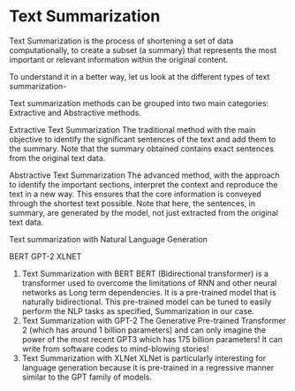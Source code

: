 # Text Summarization
Text Summarization is the process of shortening a set of data computationally, to create a subset (a summary) that represents the most important or relevant information within the original content.

To understand it in a better way, let us look at the different types of text summarization-

Text summarization methods can be grouped into two main categories: Extractive and Abstractive methods.

Extractive Text Summarization
The traditional method with the main objective to identify the significant sentences of the text and add them to the summary. Note that the summary obtained contains exact sentences from the original text data.

Abstractive Text Summarization
The advanced method, with the approach to identify the important sections, interpret the context and reproduce the text in a new way. This ensures that the core information is conveyed through the shortest text possible. Note that here, the sentences, in summary, are generated by the model, not just extracted from the original text data.

Text summarization with Natural Language Generation

BERT
GPT-2
XLNET
1. Text Summarization with BERT
BERT (Bidirectional transformer) is a transformer used to overcome the limitations of RNN and other neural networks as Long term dependencies. It is a pre-trained model that is naturally bidirectional. This pre-trained model can be tuned to easily perform the NLP tasks as specified, Summarization in our case.
2. Text Summarization with GPT-2
The Generative Pre-trained Transformer 2 (which has around 1 billion parameters) and can only imagine the power of the most recent GPT3 which has 175 billion parameters! It can write from software codes to mind-blowing stories!
3. Text Summarization with XLNet
XLNet is particularly interesting for language generation because it is pre-trained in a regressive manner similar to the GPT family of models.
